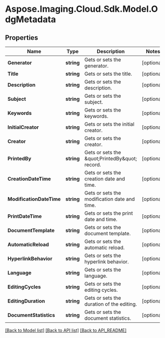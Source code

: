 # Aspose.Imaging.Cloud.Sdk.Model.OdgMetadata
## Properties

Name | Type | Description | Notes
------------ | ------------- | ------------- | -------------
**Generator** | **string** | Gets or sets the generator. | [optional] 
**Title** | **string** | Gets or sets the title. | [optional] 
**Description** | **string** | Gets or sets the description. | [optional] 
**Subject** | **string** | Gets or sets the subject. | [optional] 
**Keywords** | **string** | Gets or sets the keywords. | [optional] 
**InitialCreator** | **string** | Gets or sets the initial creator. | [optional] 
**Creator** | **string** | Gets or sets the creator. | [optional] 
**PrintedBy** | **string** | Gets or sets the \&quot;PrintedBy\&quot; record. | [optional] 
**CreationDateTime** | **string** | Gets or sets the creation date and time. | [optional] 
**ModificationDateTime** | **string** | Gets or sets the modification date and time. | [optional] 
**PrintDateTime** | **string** | Gets or sets the print date and time. | [optional] 
**DocumentTemplate** | **string** | Gets or sets the document template. | [optional] 
**AutomaticReload** | **string** | Gets or sets the automatic reload. | [optional] 
**HyperlinkBehavior** | **string** | Gets or sets the hyperlink behavior. | [optional] 
**Language** | **string** | Gets or sets the language. | [optional] 
**EditingCycles** | **string** | Gets or sets the editing cycles. | [optional] 
**EditingDuration** | **string** | Gets or sets the duration of the editing. | [optional] 
**DocumentStatistics** | **string** | Gets or sets the document statistics. | [optional] 

[[Back to Model list]](API_README.md#documentation-for-models) [[Back to API list]](API_README.md#documentation-for-api-endpoints) [[Back to API_README]](API_README.md)

